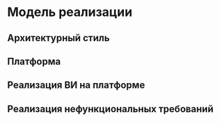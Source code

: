 # Модель реализации

## Архитектурный стиль

## Платформа

## Реализация ВИ на платформе

## Реализация нефункциональных требований




